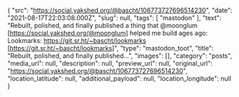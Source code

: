 {
  "src": "https://social.yakshed.org/@bascht/106773727696514230",
  "date": "2021-08-17T22:03:08.000Z",
  "slug": null,
  "tags": [
    "mastodon"
  ],
  "text": "Rebuilt, polished, and finally published a thing that @moonglum [https://social.yakshed.org/@moonglum] helped me build ages ago: Lookmarks: https://git.sr.ht/~bascht/lookmarks [https://git.sr.ht/~bascht/lookmarks]",
  "type": "mastodon_toot",
  "title": "Rebuilt, polished, and finally published…",
  "images": [],
  "category": "posts",
  "media_url": null,
  "description": null,
  "preview_url": null,
  "original_url": "https://social.yakshed.org/@bascht/106773727696514230",
  "location_latitude": null,
  "additional_payload": null,
  "location_longitude": null
}